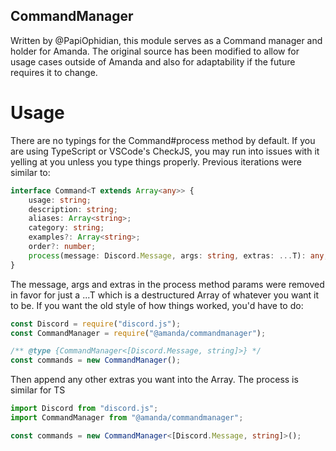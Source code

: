 ## CommandManager
Written by @PapiOphidian, this module serves as a Command manager and holder for Amanda. The original source has been modified to allow for usage cases outside of Amanda and also for adaptability if the future requires it to change.

# Usage
There are no typings for the Command#process method by default. If you are using TypeScript or VSCode's CheckJS, you may run into issues with it yelling at you unless you type things properly. Previous iterations were similar to:

```ts
interface Command<T extends Array<any>> {
	usage: string;
	description: string;
	aliases: Array<string>;
	category: string;
	examples?: Array<string>;
	order?: number;
	process(message: Discord.Message, args: string, extras: ...T): any;
}
```

The message, args and extras in the process method params were removed in favor for just a ...T which is a destructured Array of whatever you want it to be. If you want the old style of how things worked, you'd have to do:

```js
const Discord = require("discord.js");
const CommandManager = require("@amanda/commandmanager");

/** @type {CommandManager<[Discord.Message, string]>} */
const commands = new CommandManager();
```

Then append any other extras you want into the Array. The process is similar for TS

```ts
import Discord from "discord.js";
import CommandManager from "@amanda/commandmanager";

const commands = new CommandManager<[Discord.Message, string]>();
```
